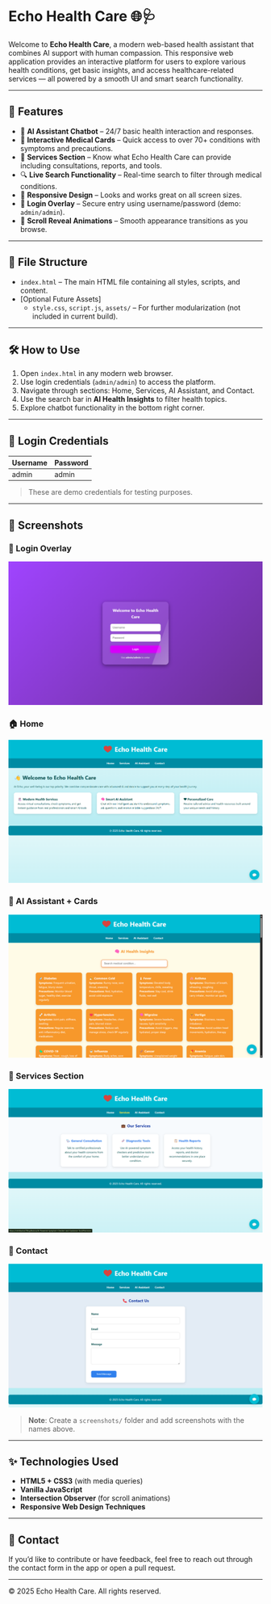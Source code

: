 # Echo Health Care 🌐🩺

Welcome to **Echo Health Care**, a modern web-based health assistant that combines AI support with human compassion. This responsive web application provides an interactive platform for users to explore various health conditions, get basic insights, and access healthcare-related services — all powered by a smooth UI and smart search functionality.

---

## 🚀 Features

- 🧠 **AI Assistant Chatbot** – 24/7 basic health interaction and responses.
- 🏥 **Interactive Medical Cards** – Quick access to over 70+ conditions with symptoms and precautions.
- 💼 **Services Section** – Know what Echo Health Care can provide including consultations, reports, and tools.
- 🔍 **Live Search Functionality** – Real-time search to filter through medical conditions.
- 📱 **Responsive Design** – Looks and works great on all screen sizes.
- 🔐 **Login Overlay** – Secure entry using username/password (demo: `admin/admin`).
- 💬 **Scroll Reveal Animations** – Smooth appearance transitions as you browse.

---

## 📂 File Structure

- `index.html` – The main HTML file containing all styles, scripts, and content.
- [Optional Future Assets]
  - `style.css`, `script.js`, `assets/` – For further modularization (not included in current build).

---

## 🛠 How to Use

1. Open `index.html` in any modern web browser.
2. Use login credentials (`admin/admin`) to access the platform.
3. Navigate through sections: Home, Services, AI Assistant, and Contact.
4. Use the search bar in **AI Health Insights** to filter health topics.
5. Explore chatbot functionality in the bottom right corner.

---

## 🔐 Login Credentials

| Username | Password |
|----------|----------|
| admin    | admin    |

> These are demo credentials for testing purposes.

---

## 📸 Screenshots

### 🔐 Login Overlay
![Login Overlay Screenshot](./img/Login.png)

### 🏠 Home
![AI Insights Screenshot](./img/Home.png)

### 🧠 AI Assistant + Cards
![AI Insights Screenshot](./img/AI.png)

### 🏥 Services Section
![Services Screenshot](./img/Services.png)

### 🏥 Contact
![Services Screenshot](./img/Contact.png)

> **Note**: Create a `screenshots/` folder and add screenshots with the names above.

---

## ✨ Technologies Used

- **HTML5 + CSS3** (with media queries)
- **Vanilla JavaScript**
- **Intersection Observer** (for scroll animations)
- **Responsive Web Design Techniques**

---

## 📧 Contact

If you’d like to contribute or have feedback, feel free to reach out through the contact form in the app or open a pull request.

---

© 2025 Echo Health Care. All rights reserved.
